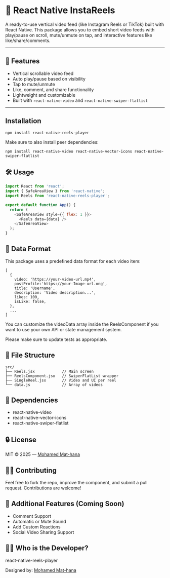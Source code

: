 # 📱 React Native InstaReels

A ready-to-use vertical video feed (like Instagram Reels or TikTok) built with React Native. This package allows you to embed short video feeds with play/pause on scroll, mute/unmute on tap, and interactive features like like/share/comments.

---
## 🚀 Features

- Vertical scrollable video feed
- Auto play/pause based on visibility
- Tap to mute/unmute
- Like, comment, and share functionality
- Lightweight and customizable
- Built with `react-native-video` and `react-native-swiper-flatlist`

---

## Installation

 
```bash
npm install react-native-reels-player
```
Make sure to also install peer dependencies:
```
npm install react-native-video react-native-vector-icons react-native-swiper-flatlist
```

## 🛠️ Usage
 
```javascript
import React from 'react';
import { SafeAreaView } from 'react-native';
import Reels from 'react-native-reels-player';

export default function App() {
  return (
    <SafeAreaView style={{ flex: 1 }}>
      <Reels data={data} />
    </SafeAreaView>
  );
}
```

## 🧠 Data Format
This package uses a predefined data format for each video item:

```
[
  {
    video: 'https://your-video-url.mp4',
    postProfile:'https://your-Image-url.ong',
    title: 'Username',
    description: 'Video description...',
    likes: 100,
    isLike: false,
  },
  ...
]
```
You can customize the videoData array inside the ReelsComponent if you want to use your own API or state management system.

Please make sure to update tests as appropriate.

## 📁 File Structure
```
src/
├── Reels.jsx            // Main screen
├── ReelsComponent.jsx   // SwiperFlatList wrapper
├── SingleReel.jsx       // Video and UI per reel
└── data.js              // Array of videos
```
## 🧩 Dependencies
- react-native-video
- react-native-vector-icons
- react-native-swiper-flatlist



## 🔒 License

MIT © 2025 — [Mohamed Mat-hana](https://github.com/MohamedMat-hana)

## 👨‍💻 Contributing
Feel free to fork the repo, improve the component, and submit a pull request. Contributions are welcome!

## 🎨   Additional Features (Coming Soon)
- Comment Support
- Automatic or Mute Sound
- Add Custom Reactions
- Social Video Sharing Support
## 👨‍💻 Who is the Developer?
react-native-reels-player

Designed by: [Mohamed Mat-hana](https://github.com/MohamedMat-hana)
